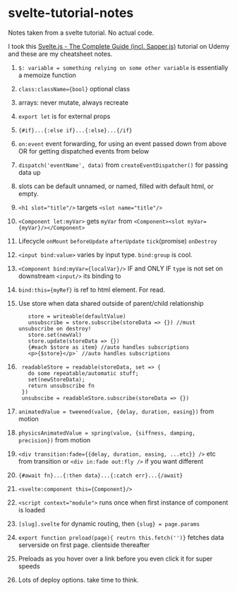 # svelte-tutorial-notes
Notes taken from a svelte tutorial. No actual code. 

I took this [Svelte.js - The Complete Guide (incl. Sapper.js)](https://www.udemy.com/course/sveltejs-the-complete-guide/) tutorial on Udemy and these are my cheatsheet notes. 

1. `$: variable = something relying on some other variable` is essentially a memoize function
1. `class:className={bool}` optional class
1. arrays: never mutate, always recreate
1. `export let` is for external props
1. `{#if}...{:else if}...{:else}...{/if}`
1. `on:event` event forwarding, for using an event passed down from above OR for getting dispatched events from below
1. `dispatch('eventName', data)` from `createEventDispatcher()` for passing data up
1. slots can be default unnamed, or named, filled with default html, or empty.
1. `<h1 slot="title"/>` targets `<slot name="title"/>`
1. `<Component let:myVar>` gets `myVar` from `<Component><slot myVar={myVar}/></Component>`
1. Lifecycle `onMount` `beforeUpdate` `afterUpdate` `tick`(promise) `onDestroy`
1. `<input bind:value>` varies by input type. `bind:group` is cool.
1. `<Component bind:myVar={localVar}/>` IF and ONLY IF `type` is not set on downstream `<input/>` its binding to
1. `bind:this={myRef}` is ref to html element. For read.
1. Use store when data shared outside of parent/child relationship

          store = writeable(defaultValue)
          unsubscribe = store.subscribe(storeData => {}) //must unsubscribe on destroy!
          store.set(newVal)
          store.update(storeData => {})
          {#each $store as item} //auto handles subscriptions
          <p>{$store}</p>` //auto handles subscriptions
1.           
        readableStore = readable(storeData, set => { 
          do some repeatable/automatic stuff; 
          set(newStoreData); 
          return unsubscribe fn
        })    
        unsubscibe = readableStore.subscribe(storeData => {})
1. `animatedValue = tweened(value, {delay, duration, easing})` from motion
1. `physicsAnimatedValue = spring(value, {siffness, damping, precision})` from motion
1. `<div transition:fade={{delay, duration, easing, ...etc}} />` etc from transition or `<div in:fade out:fly />` if you want different
1. `{#await fn}...{:then data}...{:catch err}...{/await}`
1. `<svelte:component this={Component}/>`
1. `<script context="module">` runs once when first instance of component is loaded
1. `[slug].svelte` for dynamic routing, then `{slug} = page.params`
1. `export function preload(page){ reutrn this.fetch('')}` fetches data serverside on first page. clientside thereafter
1. Preloads as you hover over a link before you even click it for super speeds
1. Lots of deploy options. take time to think. 
